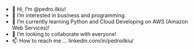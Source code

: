 - 👋 Hi, I’m @pedro.ilkiu!
- 👀 I’m interested in business and programming.
- 🌱 I’m currently learning Python and Cloud Developing on AWS (Amazon Web Services)!
- 💞️ I’m looking to collaborate with everyone!
- 📫 How to reach me ... linkedin.com/in/pedroilkiu/

<!---
pXGreenDragon/pXGreenDragon is a ✨ special ✨ repository because its `README.md` (this file) appears on your GitHub profile.
You can click the Preview link to take a look at your changes.
--->
